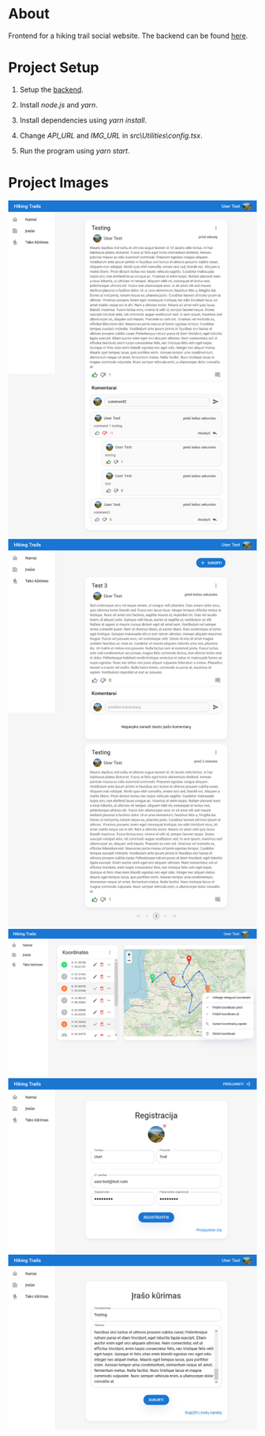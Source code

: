 # About

Frontend for a hiking trail social website. The backend can be found [here](https://github.com/aksuram/HikingTrailsApi).

# Project Setup

1. Setup the [backend](https://github.com/aksuram/HikingTrailsApi).

2. Install _node.js_ and _yarn_.

3. Install dependencies using _yarn install_.

4. Change _API_URL_ and _IMG_URL_ in _src\Utilities\config.tsx_.

5. Run the program using _yarn start_.

# Project Images

![Post with comments](docs/example3.png "Post with comments")
![Post list](docs/example4.png "Post list")
![Trail creation](docs/example5.png "Trail creation")
![Registration](docs/example1.png "Registration")
![Post creation](docs/example2.png "Post creation")
